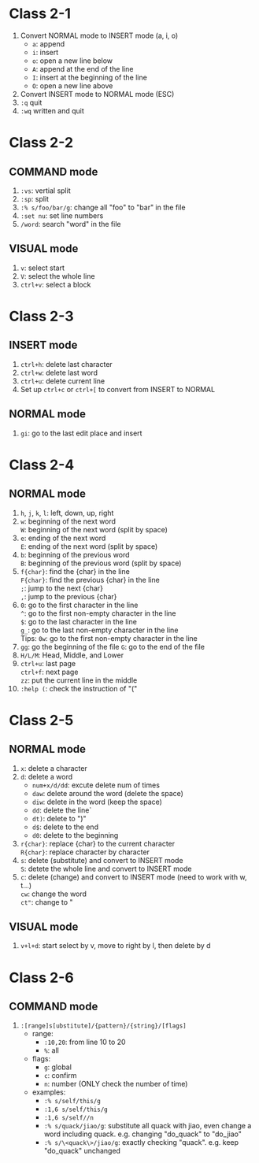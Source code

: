 # Class 2-1
1. Convert NORMAL mode to INSERT mode (a, i, o)
   - `a`: append
   - `i`: insert
   - `o`: open a new line below
   - `A`: append at the end of the line
   - `I`: insert at the beginning of the line
   - `O`: open a new line above
2. Convert INSERT mode to NORMAL mode (ESC)
3. `:q` quit
4. `:wq` written and quit

# Class 2-2
## COMMAND mode
1. `:vs`: vertial split
2. `:sp`: split
3. `:% s/foo/bar/g`: change all "foo" to "bar" in the file
4. `:set nu`: set line numbers
5. `/word`: search "word" in the file
## VISUAL mode
1. `v`: select start
2. `V`: select the whole line
3. `ctrl+v`: select a block

# Class 2-3
## INSERT mode
1. `ctrl+h`: delete last character
2. `ctrl+w`: delete last word
3. `ctrl+u`: delete current line
4. Set up `ctrl+c` or `ctrl+[` to convert from INSERT to NORMAL
## NORMAL mode
1. `gi`: go to the last edit place and insert

# Class 2-4
## NORMAL mode
1. `h`, `j`, `k`, `l`: left, down, up, right
2. `w`: beginning of the next word  
   `W`: beginning of the next word (split by space)
3. `e`: ending of the next word  
   `E`: ending of the next word (split by space)  
4. `b`: beginning of the previous word  
   `B`: beginning of the previous word (split by space)
5. `f{char}`: find the {char} in the line  
   `F{char}`: find the previous {char} in the line  
   `;`: jump to the next {char}  
   `,`: jump to the previous {char}  
6. `0`: go to the first character in the line  
   `^`: go to the first non-empty character in the line  
   `$`: go to the last character in the line  
   `g_`: go to the last non-empty character in the line  
   Tips: `0w`: go to the first non-empty character in the line
7. `gg`: go the beginning of the file
    `G`: go to the end of the file
8. `H/L/M`: Head, Middle, and Lower
9. `ctrl+u`: last page  
   `ctrl+f`: next page  
   `zz`: put the current line in the middle
10. `:help (`: check the instruction of "("

# Class 2-5
## NORMAL mode
1. `x`: delete a character
2. `d`: delete a word
   - `num+x/d/dd`: excute delete num of times
   - `daw`: delete around the word (delete the space)
   - `diw`: delete in the word (keep the space)
   - `dd`: delete the line`
   - `dt)`: delete to ")"
   - `d$`: delete to the end
   - `d0`: delete to the beginning
3. `r{char}`: replace {char} to the current character  
   `R{char}`: replace character by character
4. `s`: delete (substitute) and convert to INSERT mode  
   `S`: detete the whole line and convert to INSERT mode  
5. `c`: delete (change) and convert to INSERT mode (need to work with w, t...)  
   `cw`: change the word  
   `ct"`: change to "  
## VISUAL mode
1. `v+l+d`: start select by v, move to right by l, then delete by d

# Class 2-6
## COMMAND mode
1. `:[range]s[ubstitute]/{pattern}/{string}/[flags]`
   - range:
      - `:10,20`: from line 10 to 20
      - `%`: all
   - flags:
      - `g`: global
      - `c`: confirm
      - `n`: number (ONLY check the number of time)
   - examples:
      - `:% s/self/this/g`
      - `:1,6 s/self/this/g`
      - `:1,6 s/self//n`
      - `:% s/quack/jiao/g`: substitute all quack with jiao, even change a word including quack. e.g. changing "do_quack" to "do_jiao"
      - `:% s/\<quack\>/jiao/g`: exactly checking "quack". e.g. keep "do_quack" unchanged
   
